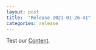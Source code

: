 ```yaml
---
layout: post
title:  "Release 2021-01-26-41"
categories: release
---
```

Test our [Content](https://github.com/Nowhere-Know-How/PipelinePrototype-Releases/releases/download/2021-01-26-41/Build_2021-01-26-41.zip).

